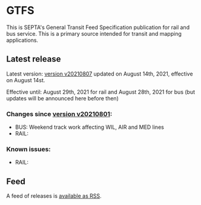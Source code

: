 # GTFS

This is SEPTA's General Transit Feed Specification publication for rail and bus service. This is a primary source intended for transit and mapping applications.

## Latest release

Latest version: [version v20210807](https://github.com/septadev/GTFS/releases/tag/v202108076) updated on August 14th, 2021, effective on August 14st.  

Effective until: August 29th, 2021 for rail and August 28th, 2021 for bus (but updates will be announced here before then)

### Changes since [version v20210801](https://github.com/septadev/GTFS/releases/tag/v202108012): 
 
*  BUS:  Weekend track work affecting WIL, AIR and MED lines
*  RAIL:  

### Known issues:

* RAIL: 

## Feed

A feed of releases is [available as RSS](https://github.com/septadev/GTFS/releases.atom).


